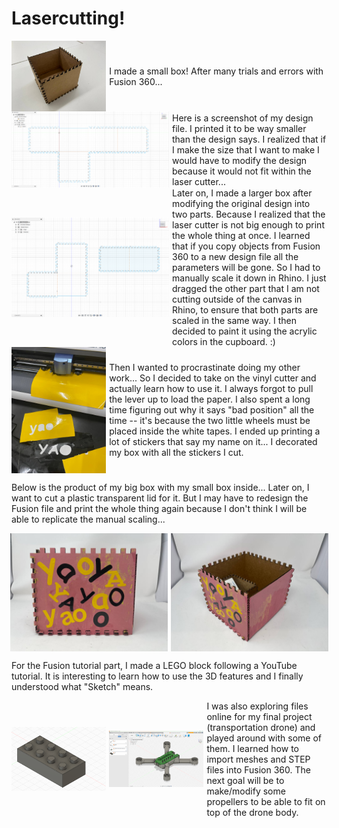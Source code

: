 # Lasercutting!


<div style="display: flex; align-items: center; justify-content: center; gap: 5px;">
    <img src="../img/week2/2-1.jpg" alt="box" width="30%">
    <div>
    I made a small box! After many trials and errors with Fusion 360...
    </div>
</div>

<div style="display: flex; align-items: center; justify-content: center; gap: 5px;">
<img src="../img/week2/2-2.png" alt="box" width="50%">
<div>
        Here is a screenshot of my design file. I printed it to be way smaller than the design says. I realized that if I make the size that I want to make I would have to modify the design because it would not fit within the laser cutter...
</div>
</div>

<div style="display: flex; align-items: center; justify-content: center; gap: 5px;">
<img src="../img/week2/2-2.5.png" alt="box" width="50%">
<div>
    Later on, I made a larger box after modifying the original design into two parts. Because I realized that the laser cutter is not big enough to print the whole thing at once. I learned that if you copy objects from Fusion 360 to a new design file all the parameters will be gone. So I had to manually scale it down in Rhino. I just dragged the other part that I am not cutting outside of the canvas in Rhino, to ensure that both parts are scaled in the same way. I then decided to paint it using the acrylic colors in the cupboard. :)

</div>
</div>
<div style="display: flex; align-items: center; justify-content: center; gap: 5px;">
    <img src="../img/week2/2-4.jpg" alt="box" width="30%">

<div>
Then I wanted to procrastinate doing my other work... So I decided to take on the vinyl cutter and actually learn how to use it. I always forgot to pull the lever up to load the paper. I also spent a long time figuring out why it says "bad position" all the time -- it's because the two little wheels must be placed inside the white tapes. I ended up printing a lot of stickers that say my name on it... I decorated my box with all the stickers I cut.
</div>
</div>

Below is the product of my big box with my small box inside... Later on, I want to cut a plastic transparent lid for it. But I may have to redesign the Fusion file and print the whole thing again because I don't think I will be able to replicate the manual scaling...


<div style="display: flex; align-items: center; justify-content: center; gap: 5px;">
    <img src="../img/week2/2-3.jpg" alt="box" width="50%">
    <img src="../img/week2/2-5.jpg" alt="box" width="50%">

</div>


For the Fusion tutorial part, I made a LEGO block following a YouTube tutorial. It is interesting to learn how to use the 3D features and I finally understood what "Sketch" means.

<div style="display: flex; align-items: center; justify-content: center; gap: 5px;">
<img src="../img/week2/2-6.png" alt="box" width="30%">
<img src="../img/week2/2-7.png" alt="box" width="30%">

<div>
    I was also exploring files online for my final project (transportation drone) and played around with some of them. I learned how to import meshes and STEP files into Fusion 360. The next goal will be to make/modify some propellers to be able to fit on top of the drone body.
</div>
</div>
